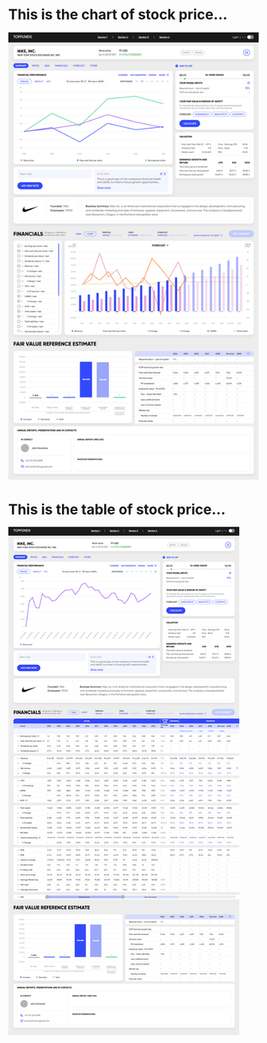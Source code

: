 
# This is the chart of stock price...
<img src="./result/chart.png" alt="result of task3" />


# This is the table of stock price...
<img src="./result/table.png" alt="result of task3" />